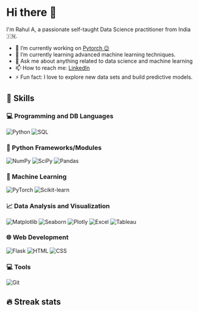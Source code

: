 # Hi there 👋

I'm Rahul A, a passionate self-taught Data Science practitioner from India 🇮🇳.

- 🔭 I’m currently working on [Pytorch 😉](https://github.com/iyumrahul/pytorch)
- 🌱 I’m currently learning advanced machine learning techniques.
- 💬 Ask me about anything related to data science and machine learning
- 📫 How to reach me: [LinkedIn](https://www.linkedin.com/in/iyumrahul/)
- ⚡ Fun fact: I love to explore new data sets and build predictive models.

## 🚀 Skills

### 💻 Programming and DB Languages

<p>
  <img alt="Python" src="https://img.shields.io/badge/-Python-3776AB?style=flat-square&logo=python&logoColor=white" />
  <img alt="SQL" src="https://img.shields.io/badge/-SQL-4479A1?style=flat-square&logo=mysql&logoColor=white" />

</p>

### 🐍 Python Frameworks/Modules
<p>
  <img alt="NumPy" src="https://img.shields.io/badge/-NumPy-013243?style=flat-square&logo=numpy&logoColor=white" />
  <img alt="SciPy" src="https://img.shields.io/badge/-SciPy-8CAAE6?style=flat-square&logo=scipy&logoColor=white" />
  <img alt="Pandas" src="https://img.shields.io/badge/-Pandas-150458?style=flat-square&logo=pandas&logoColor=white" />
</p>

### 🤖 Machine Learning

<p>
  <img alt="PyTorch" src="https://img.shields.io/badge/-PyTorch-EE4C2C?style=flat-square&logo=pytorch&logoColor=white" />
  <img alt="Scikit-learn" src="https://img.shields.io/badge/-Scikit--learn-F7931E?style=flat-square&logo=scikit-learn&logoColor=white" />
</p>

### 📈 Data Analysis and Visualization

<p>
  <img alt="Matplotlib" src="https://img.shields.io/badge/-Matplotlib-3776AB?style=flat-square&logo=python&logoColor=white" />
  <img alt="Seaborn" src="https://img.shields.io/badge/-Seaborn-3776AB?style=flat-square&logo=python&logoColor=white" />
  <img alt="Plotly" src="https://img.shields.io/badge/-Plotly-3F4F75?style=flat-square&logo=plotly&logoColor=white" />
  <img alt="Excel" src="https://img.shields.io/badge/-Excel-217346?style=flat-square&logo=microsoft-excel&logoColor=white" />
  <img alt="Tableau" src="https://img.shields.io/badge/-Tableau-E97627?style=flat-square&logo=tableau&logoColor=white" />
</p>

### 🌐 Web Development

<p>
  <img alt="Flask" src="https://img.shields.io/badge/-Flask-000000?style=flat-square&logo=flask&logoColor=white" />
  <img alt="HTML" src="https://img.shields.io/badge/-HTML-E34F26?style=flat-square&logo=html5&logoColor=white" />
  <img alt="CSS" src="https://img.shields.io/badge/-CSS-1572B6?style=flat-square&logo=css3&logoColor=white" />
</p>

### 💻 Tools

<p>
  <img alt="Git" src="https://img.shields.io/badge/-Git-F05032?style=flat-square&logo=git&logoColor=white" />
</p>


  
## 🔥 Streak stats

<p align="center">
  <a href="https://github.com/iyumrahul">
    <img src="https://github-readme-streak-stats.herokuapp.com/?user=iyumrahul
